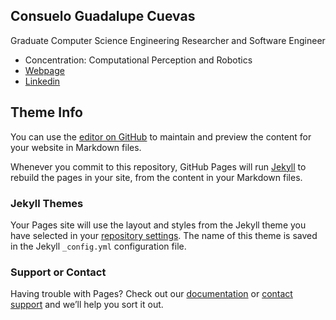 ## Consuelo Guadalupe Cuevas
Graduate Computer Science Engineering Researcher and Software Engineer
- Concentration: Computational Perception and Robotics
- [Webpage](https://github.com/ConnieC14)
- [Linkedin](https://www.linkedin.com/in/consuelocuevas)

## Theme Info
You can use the [editor on GitHub](https://github.com/ConnieC14/conniec14.github.io/edit/master/README.md) to maintain and preview the content for your website in Markdown files.

Whenever you commit to this repository, GitHub Pages will run [Jekyll](https://jekyllrb.com/) to rebuild the pages in your site, from the content in your Markdown files.

### Jekyll Themes

Your Pages site will use the layout and styles from the Jekyll theme you have selected in your [repository settings](https://github.com/ConnieC14/conniec14.github.io/settings). The name of this theme is saved in the Jekyll `_config.yml` configuration file.

### Support or Contact

Having trouble with Pages? Check out our [documentation](https://help.github.com/categories/github-pages-basics/) or [contact support](https://github.com/contact) and we’ll help you sort it out.
